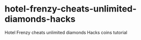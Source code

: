 # hotel-frenzy-cheats-unlimited-diamonds-hacks
Hotel Frenzy cheats unlimited diamonds Hacks coins tutorial
